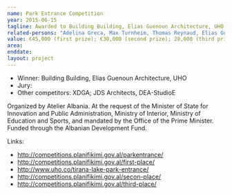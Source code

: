 ```yaml
---
name: Park Entrance Competition
year: 2015-06-15
tagline: Awarded to Building Building, Elias Guenoun Architecture, UHO
related-persons: "Adelina Greca, Max Turnheim, Thomas Reynaud, Elias Guenoun, Benet Beci, Lindita Nikolla, Edi Rama, Saimir Tahiri, Milena Harito"
value: €45,000 (first prize); €30,000 (second prize); 20,000 (third prize)
area:
enddate:
layout: project
---
```

* Winner: Building Building, Elias Guenoun Architecture, UHO
* Jury:
* Other competitors: XDGA; JDS Architects, DEA-StudioE

Organized by Atelier Albania.
At the request of the Minister of State for Innovation and Public Administration, Ministry of Interior, Ministry of Education and Sports, and mandated by the Office of the Prime Minister. Funded through the Albanian Development Fund.

Links:
* <http://competitions.planifikimi.gov.al/parkentrance/>
* <http://competitions.planifikimi.gov.al/first-place/>
* <http://www.uho.co/tirana-lake-park-entrance/>
* <http://competitions.planifikimi.gov.al/secon-place/>
* <http://competitions.planifikimi.gov.al/third-place/>
